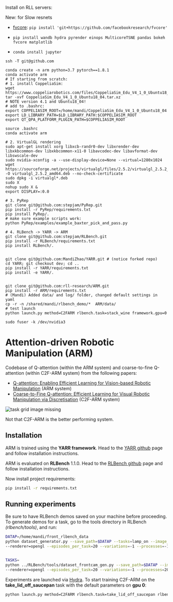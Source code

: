 Install on RLL servers:

New: for Slow resnets
- [fvcore](https://github.com/facebookresearch/fvcore/): `pip install 'git+https://github.com/facebookresearch/fvcore'`

- `pip install wandb hydra pyrender einops MulticoreTSNE pandas bokeh fvcore matplotlib`
- `conda install jupyter`


```
ssh -T git@github.com

conda create -n arm python=3.7 pytorch==1.8.1
conda activate arm 
# If starting from scratch: 
# 1. install CoppeliaSim: 
wget https://www.coppeliarobotics.com/files/CoppeliaSim_Edu_V4_1_0_Ubuntu18_04.tar.xz 
tar -xvf CoppeliaSim_Edu_V4_1_0_Ubuntu18_04.tar.xz 
# NOTE version 4.1 and Ubuntu18_04!
# add to .bashrc:
export COPPELIASIM_ROOT=/home/mandi/CoppeliaSim_Edu_V4_1_0_Ubuntu18_04
export LD_LIBRARY_PATH=$LD_LIBRARY_PATH:$COPPELIASIM_ROOT
export QT_QPA_PLATFORM_PLUGIN_PATH=$COPPELIASIM_ROOT

source .bashrc
conda activate arm

# 2. VirtualGL rendering 
sudo apt-get install xorg libxcb-randr0-dev libxrender-dev libxkbcommon-dev libxkbcommon-x11-0 libavcodec-dev libavformat-dev libswscale-dev
sudo nvidia-xconfig -a --use-display-device=None --virtual=1280x1024
wget https://sourceforge.net/projects/virtualgl/files/2.5.2/virtualgl_2.5.2_amd64.deb/download -O virtualgl_2.5.2_amd64.deb --no-check-certificate 
sudo dpkg -i virtualgl*.deb
sudo X
nohup sudo X &
export DISPLAY=:0.0

# 3. PyRep 
git clone git@github.com:stepjam/PyRep.git
pip install -r PyRep/requirements.txt
pip install PyRep/.
# make sure example scripts work:
python PyRep/examples/example_baxter_pick_and_pass.py

# 4. RLBench -> YARR -> ARM 
git clone git@github.com:stepjam/RLBench.git
pip install -r RLBench/requirements.txt
pip install RLBench/.


git clone git@github.com:MandiZhao/YARR.git # (notice forked repo)
cd YARR; git checkout dev; cd ..
pip install -r YARR/requirements.txt
pip install -e YARR/.


git clone git@github.com:rll-research/ARM.git
pip install -r ARM/requirements.txt
# (Mandi) Added data/ and log/ folder, changed default settings in yaml
cp -r -n /shared/mandi/rlbench_demo/*  ARM/data/
# test launch
python launch.py method=C2FARM rlbench.task=stack_wine framework.gpu=0

```



```
sudo fuser -k /dev/nvidia3 
```
# Attention-driven Robotic Manipulation (ARM)

Codebase of Q-attention (within the ARM system) and coarse-to-fine Q-attention (within C2F-ARM system) from the following papers:

- [Q-attention: Enabling Efficient Learning for Vision-based Robotic Manipulation](https://arxiv.org/abs/2105.14829) (ARM system)
- [Coarse-to-Fine Q-attention: Efficient Learning for Visual Robotic Manipulation via Discretisation](https://arxiv.org/abs/2106.12534) (C2F-ARM system)

![task grid image missing](readme_files/arm_c2farm.png)

Not that C2F-ARM is the better performing system.

## Installation

ARM is trained using the **YARR framework**. Head to the [YARR github](https://github.com/stepjam/YARR) page and follow 
installation instructions.

ARM is evaluated on **RLBench** 1.1.0. Head to the [RLBench github](https://github.com/stepjam/RLBench) page and follow 
installation instructions. 

Now install project requirements:
```bash
pip install -r requirements.txt
```



## Running experiments

Be sure to have RLBench demos saved on your machine before proceeding. To generate demos for a task, go to the 
tools directory in RLBench _(rlbench/tools)_, and run:
```bash
DATAP=/home/mandi/front_rlbench_data
python dataset_generator.py --save_path=$DATAP --tasks=lamp_on --image_size=128,128 \
--renderer=opengl --episodes_per_task=20 --variations=-1 --processes=-1


TASKS=
python ../RLBench/tools/dataset_frontcam_gen.py --save_path=$DATAP --image_size=128,128 \
--renderer=opengl --episodes_per_task=20 --variations=-1 --processes=20

```


Experiments are launched via [Hydra](https://hydra.cc/). To start training C2F-ARM on the 
**take_lid_off_saucepan** task with the default parameters on **gpu 0**:
```bash
python launch.py method=C2FARM rlbench.task=take_lid_off_saucepan rlbench.demo_path=/mnt/my/save/dir framework.gpu=0
```
